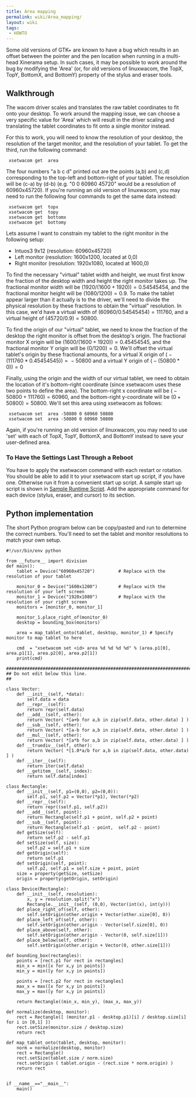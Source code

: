 ```yaml
---
title: Area mapping
permalink: wiki/Area_mapping/
layout: wiki
tags:
 - HOWTO
---
```


Some old versions of GTK+ are known to have a bug which results in an
offset between the pointer and the pen location when running in a
multi-head Xinerama setup. In such cases, it may be possible to work
around the bug by modifying the 'Area' (or, for old versions of
linuxwacom, the TopX, TopY, BottomX, and BottomY) property of the stylus
and eraser tools.

Walkthrough
-----------

The wacom driver scales and translates the raw tablet coordinates to fit
onto your desktop. To work around the mapping issue, we can choose a
very specific value for 'Area' which will result in the driver scaling
and translating the tablet coordinates to fit onto a single monitor
instead.

For this to work, you will need to know the resolution of your desktop,
the resolution of the target monitor, and the resolution of your tablet.
To get the third, run the following command:

` xsetwacom get `<id>` area`

The four numbers "a b c d" printed out are the points (a,b) and (c,d)
corresponding to the top-left and bottom-right of your tablet. The
resolution will be (c-a) by (d-b) (e.g. "0 0 60960 45720" would be a
resolution of 60960x45720). If you're running an old version of
linuxwacom, you may need to run the following four commands to get the
same data instead:

` xsetwacom get `<id>` topx`  
` xsetwacom get `<id>` topy`  
` xsetwacom get `<id>` bottomx`  
` xsetwacom get `<id>` bottomy`

Lets assume I want to constrain my tablet to the right monitor in the
following setup:

-   Intuos3 9x12 (resolution: 60960x45720)
-   Left monitor (resolution: 1600x1200, located at 0,0)
-   Right monitor (resolution: 1920x1080, located at 1600,0)

To find the necessary "virtual" tablet width and height, we must first
know the fraction of the desktop width and height the right monitor
takes up. The fractional monitor width will be
(1920/(1600 + 1920)) = 0.54545454, and the fractional monitor height
will be (1080/1200) = 0.9. To make the tablet appear larger than it
actually is to the driver, we'll need to divide the physical resolution
by these fractions to obtain the "virtual" resolution. In this case,
we'd have a virtual width of (60960/0.54545454) = 111760, and a virtual
height of (45720/0.9) = 50800.

To find the origin of our "virtual" tablet, we need to know the fraction
of the desktop the right monitor is offset from the desktop's origin.
The fractional monitor X origin will be
(1600/(1600 + 1920)) = 0.45454545, and the fractional monitor Y origin
will be (0/1200) = 0. We'll offset the virtual tablet's origin by these
fractional amounts, for a virtual X origin of
( − (111760 \* 0.45454545)) =  − 50800 and a virtual Y origin of
( − (50800 \* 0)) = 0

Finally, using the origin and the width of our virtual tablet, we need
to obtain the location of it's bottom-right coordinate (since xsetwacom
uses these two points to define the area). The bottom-right x coordinate
will be ( − 50800 + 111760) = 60960, and the bottom-right y-coordinate
will be (0 + 50800) = 50800. We'll set this area using xsetwacom as
follows:

` xsetwacom set `<stylus id>` area -50800 0 60960 50800`  
` xsetwacom set `<eraser id>` area -50800 0 60960 50800`

Again, if you're running an old version of linuxwacom, you may need to
use 'set' with each of TopX, TopY, BottomX, and BottomY instead to save
your user-defined area.

### To Have the Settings Last Through a Reboot

You have to apply the xsetwacom command with each restart or rotation.
You should be able to add it to your xsetwacom start up script, if you
have one. Otherwise run it from a convenient start up script. A sample
start up script is shown in [Sample Runtime
Script](/wiki/Tablet_Configuration#Sample_Runtime_Script "wikilink"). Add the
appropriate command for each device (stylus, eraser, and cursor) to its
section.

Python implementation
---------------------

The short Python program below can be copy/pasted and run to determine
the correct numbers. You'll need to set the tablet and monitor
resolutions to match your own setup.

    #!/usr/bin/env python

    from __future__ import division
    def main():
        tablet = Device("60960x45720")         # Replace with the resolution of your tablet

        monitor_0 = Device("1600x1200")        # Replace with the resolution of your left screen
        monitor_1 = Device("1920x1080")        # Replace with the resolution of your right screen
        monitors = [monitor_0, monitor_1]

        monitor_1.place_right_of(monitor_0)
        desktop = bounding_box(monitors)

        area = map_tablet_onto(tablet, desktop, monitor_1) # Specify monitor to map tablet to here

        cmd  = "xsetwacom set <id> area %d %d %d %d" % (area.p1[0], area.p1[1], area.p2[0], area.p2[1])
        print(cmd)

    #######################################################################
    ## Do not edit below this line.
    ##

    class Vector:
        def __init__(self, *data):
            self.data = data
        def __repr__(self):
            return repr(self.data) 
        def __add__(self, other):
            return Vector( *[a+b for a,b in zip(self.data, other.data) ] )  
        def __sub__(self, other):
            return Vector( *[a-b for a,b in zip(self.data, other.data) ] )
        def __mul__(self, other):
            return Vector( *[a*b for a,b in zip(self.data, other.data) ] )
        def __truediv__(self, other):
            return Vector( *[1.0*a/b for a,b in zip(self.data, other.data) ] )
        def __iter__(self):
            return iter(self.data)
        def __getitem__(self, index):
            return self.data[index]

    class Rectangle:
        def __init__(self, p1=(0,0), p2=(0,0)):
            self.p1, self.p2 = Vector(*p1), Vector(*p2)
        def __repr__(self):
            return repr((self.p1, self.p2))
        def __add__(self, point):
            return Rectangle(self.p1 + point, self.p2 + point)
        def __sub__(self, point):
            return Rectangle(self.p1 - point,  self.p2 - point)
        def getSize(self):
            return self.p2 - self.p1
        def setSize(self, size):
            self.p2 = self.p1 + size
        def getOrigin(self):
            return self.p1
        def setOrigin(self, point):
            self.p2, self.p1 = self.size + point, point
        size = property(getSize, setSize)
        origin = property(getOrigin, setOrigin)

    class Device(Rectangle):
        def __init__(self, resolution):
            x, y = resolution.split("x")
            Rectangle.__init__(self, (0,0), Vector(int(x), int(y)))
        def place_right_of(self, other):
            self.setOrigin(other.origin + Vector(other.size[0], 0))
        def place_left_of(self, other):
            self.setOrigin(other.origin - Vector(self.size[0], 0))
        def place_above(self, other):
            self.setOrigin(other.origin - Vector(0, self.size[1]))
        def place_below(self, other):
            self.setOrigin(other.origin + Vector(0, other.size[1]))

    def bounding_box(rectangles):
        points = [rect.p1 for rect in rectangles]
        min_x = min([x for x,y in points])
        min_y = min([y for x,y in points])

        points = [rect.p2 for rect in rectangles]
        max_x = max([x for x,y in points])
        max_y = max([y for x,y in points])

        return Rectangle((min_x, min_y), (max_x, max_y))

    def normalize(desktop, monitor):
        rect = Rectangle([ (monitor.p1 - desktop.p1)[i] / desktop.size[i] for i in [0,1] ])
        rect.setSize(monitor.size / desktop.size)
        return rect

    def map_tablet_onto(tablet, desktop, monitor):
        norm = normalize(desktop, monitor)
        rect = Rectangle()
        rect.setSize(tablet.size / norm.size)
        rect.setOrigin ( tablet.origin - (rect.size * norm.origin) )
        return rect


    if __name__=="__main__":
        main()
